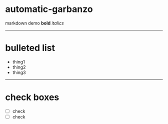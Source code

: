 # automatic-garbanzo

markdown demo **bold** *italics*

------------------------------------------------------------------------

# bulleted list

-   thing1
-   thing2
-   thing3

------------------------------------------------------------------------

# check boxes

-   [ ] check
-   [ ] check
